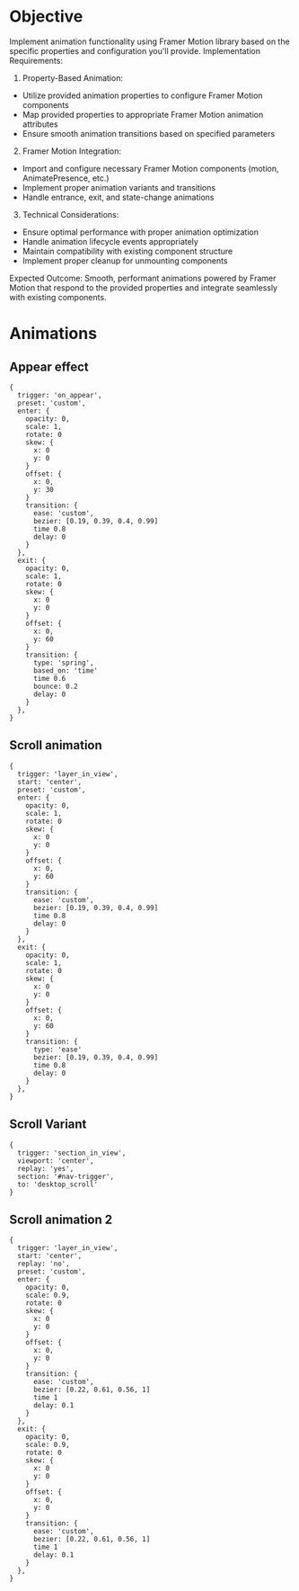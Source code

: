 # Objective

Implement animation functionality using Framer Motion library based on the specific properties and configuration you'll provide.
Implementation Requirements:

1. Property-Based Animation:

- Utilize provided animation properties to configure Framer Motion components
- Map provided properties to appropriate Framer Motion animation attributes
- Ensure smooth animation transitions based on specified parameters

2. Framer Motion Integration:

- Import and configure necessary Framer Motion components (motion, AnimatePresence, etc.)
- Implement proper animation variants and transitions
- Handle entrance, exit, and state-change animations

3. Technical Considerations:

- Ensure optimal performance with proper animation optimization
- Handle animation lifecycle events appropriately
- Maintain compatibility with existing component structure
- Implement proper cleanup for unmounting components

Expected Outcome: Smooth, performant animations powered by Framer Motion that respond to the provided properties and integrate seamlessly with existing components.

# Animations

## Appear effect

```
{
  trigger: 'on_appear',
  preset: 'custom',
  enter: {
    opacity: 0,
    scale: 1,
    rotate: 0
    skew: {
      x: 0
      y: 0
    }
    offset: {
      x: 0,
      y: 30
    }
    transition: {
      ease: 'custom',
      bezier: [0.19, 0.39, 0.4, 0.99]
      time 0.8
      delay: 0
    }
  },
  exit: {
    opacity: 0,
    scale: 1,
    rotate: 0
    skew: {
      x: 0
      y: 0
    }
    offset: {
      x: 0,
      y: 60
    }
    transition: {
      type: 'spring',
      based_on: 'time'
      time 0.6
      bounce: 0.2
      delay: 0
    }
  },
}
```

## Scroll animation

```
{
  trigger: 'layer_in_view',
  start: 'center',
  preset: 'custom',
  enter: {
    opacity: 0,
    scale: 1,
    rotate: 0
    skew: {
      x: 0
      y: 0
    }
    offset: {
      x: 0,
      y: 60
    }
    transition: {
      ease: 'custom',
      bezier: [0.19, 0.39, 0.4, 0.99]
      time 0.8
      delay: 0
    }
  },
  exit: {
    opacity: 0,
    scale: 1,
    rotate: 0
    skew: {
      x: 0
      y: 0
    }
    offset: {
      x: 0,
      y: 60
    }
    transition: {
      type: 'ease'
      bezier: [0.19, 0.39, 0.4, 0.99]
      time 0.8
      delay: 0
    }
  },
}
```

## Scroll Variant

```
{
  trigger: 'section_in_view',
  viewport: 'center',
  replay: 'yes',
  section: '#nav-trigger',
  to: 'desktop_scroll'
}
```

## Scroll animation 2

```
{
  trigger: 'layer_in_view',
  start: 'center',
  replay: 'no',
  preset: 'custom',
  enter: {
    opacity: 0,
    scale: 0.9,
    rotate: 0
    skew: {
      x: 0
      y: 0
    }
    offset: {
      x: 0,
      y: 0
    }
    transition: {
      ease: 'custom',
      bezier: [0.22, 0.61, 0.56, 1]
      time 1
      delay: 0.1
    }
  },
  exit: {
    opacity: 0,
    scale: 0.9,
    rotate: 0
    skew: {
      x: 0
      y: 0
    }
    offset: {
      x: 0,
      y: 0
    }
    transition: {
      ease: 'custom',
      bezier: [0.22, 0.61, 0.56, 1]
      time 1
      delay: 0.1
    }
  },
}
```
